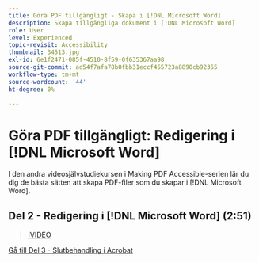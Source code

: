 ```yaml
---
title: Göra PDF tillgängligt - Skapa i [!DNL Microsoft Word]
description: Skapa tillgängliga dokument i [!DNL Microsoft Word]
role: User
level: Experienced
topic-revisit: Accessibility
thumbnail: 34513.jpg
exl-id: 6e1f2471-085f-4510-8f59-0f635367aa98
source-git-commit: ad54f7afa78b0fbb31eccf455723a8890cb92355
workflow-type: tm+mt
source-wordcount: '44'
ht-degree: 0%

---
```


# Göra PDF tillgängligt: Redigering i [!DNL Microsoft Word]

I den andra videosjälvstudiekursen i Making PDF Accessible-serien lär du dig de bästa sätten att skapa PDF-filer som du skapar i [!DNL Microsoft Word].

## Del 2 - Redigering i [!DNL Microsoft Word] (2:51)

>[!VIDEO](https://video.tv.adobe.com/v/34513?quality=12&learn=on&hidetitle=true)

[Gå till Del 3 - Slutbehandling i Acrobat](finishing-in-acrobat.md)